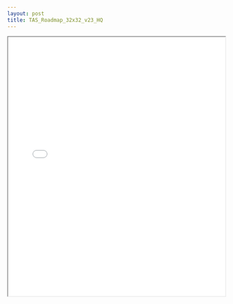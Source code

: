 ```yaml
---
layout: post
title: TAS_Roadmap_32x32_v23_HQ
---
```


<div class="pdf-container">
<iframe src="/ea/assets/pdfs/pubs.n.ins/TAS_Roadmap_32x32_v23_HQ.pdf" height="600" width="100%" allowFullScreen="true"></iframe>
</div>

